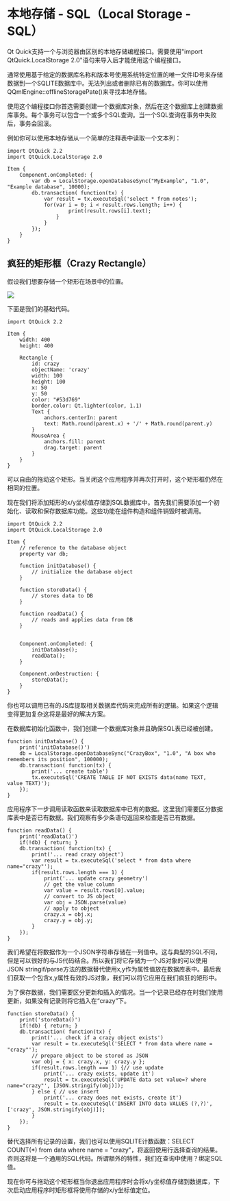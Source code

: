 # 本地存储 - SQL（Local Storage - SQL）

Qt Quick支持一个与浏览器由区别的本地存储编程接口。需要使用"import QtQuick.LocalStorage 2.0"语句来导入后才能使用这个编程接口。

通常使用基于给定的数据库名称和版本号使用系统特定位置的唯一文件ID号来存储数据到一个SQLITE数据库中。无法列出或者删除已有的数据库。你可以使用QQmlEngine::offlineStoragePate()来寻找本地存储。

使用这个编程接口你首选需要创建一个数据库对象，然后在这个数据库上创建数据库事务。每个事务可以包含一个或多个SQL查询。当一个SQL查询在事务中失败后，事务会回滚。

例如你可以使用本地存储从一个简单的注释表中读取一个文本列：

```
import QtQuick 2.2
import QtQuick.LocalStorage 2.0

Item {
    Component.onCompleted: {
        var db = LocalStorage.openDatabaseSync("MyExample", "1.0", "Example database", 10000);
        db.transaction( function(tx) {
            var result = tx.executeSql('select * from notes');
            for(var i = 0; i < result.rows.length; i++) {
                    print(result.rows[i].text);
                }
            }
        });
    }
}
```

## 疯狂的矩形框（Crazy Rectangle）

假设我们想要存储一个矩形在场景中的位置。

![](http://qmlbook.github.io/_images/crazy_rect.png)

下面是我们的基础代码。

```
import QtQuick 2.2

Item {
    width: 400
    height: 400

    Rectangle {
        id: crazy
        objectName: 'crazy'
        width: 100
        height: 100
        x: 50
        y: 50
        color: "#53d769"
        border.color: Qt.lighter(color, 1.1)
        Text {
            anchors.centerIn: parent
            text: Math.round(parent.x) + '/' + Math.round(parent.y)
        }
        MouseArea {
            anchors.fill: parent
            drag.target: parent
        }
    }
}
```

可以自由的拖动这个矩形。当关闭这个应用程序并再次打开时，这个矩形框仍然在相同的位置。

现在我们将添加矩形的x/y坐标值存储到SQL数据库中。首先我们需要添加一个初始化、读取和保存数据库功能。这些功能在组件构造和组件销毁时被调用。

```
import QtQuick 2.2
import QtQuick.LocalStorage 2.0

Item {
    // reference to the database object
    property var db;

    function initDatabase() {
        // initialize the database object
    }

    function storeData() {
        // stores data to DB
    }

    function readData() {
        // reads and applies data from DB
    }


    Component.onCompleted: {
        initDatabase();
        readData();
    }

    Component.onDestruction: {
        storeData();
    }
}
```

你也可以调用已有的JS库提取相关数据库代码来完成所有的逻辑。如果这个逻辑变得更加复杂这将是最好的解决方案。

在数据库初始化函数中，我们创建一个数据库对象并且确保SQL表已经被创建。

```
function initDatabase() {
    print('initDatabase()')
    db = LocalStorage.openDatabaseSync("CrazyBox", "1.0", "A box who remembers its position", 100000);
    db.transaction( function(tx) {
        print('... create table')
        tx.executeSql('CREATE TABLE IF NOT EXISTS data(name TEXT, value TEXT)');
    });
}
```

应用程序下一步调用读取函数来读取数据库中已有的数据。这里我们需要区分数据库表中是否已有数据。我们观察有多少条语句返回来检查是否已有数据。

```
function readData() {
    print('readData()')
    if(!db) { return; }
    db.transaction( function(tx) {
        print('... read crazy object')
        var result = tx.executeSql('select * from data where name="crazy"');
        if(result.rows.length === 1) {
            print('... update crazy geometry')
            // get the value column
            var value = result.rows[0].value;
            // convert to JS object
            var obj = JSON.parse(value)
            // apply to object
            crazy.x = obj.x;
            crazy.y = obj.y;
        }
    });
}
```

我们希望在将数据作为一个JSON字符串存储在一列值中。这与典型的SQL不同，但是可以很好的与JS代码结合。所以我们将它存储为一个JS对象的可以使用JSON stringif/parse方法的数据替代使用x,y作为属性值放在数据库表中。最后我们获取一个包含x,y属性有效的JS对象，我们可以将它应用在我们疯狂的矩形中。

为了保存数据，我们需要区分更新和插入的情况。当一个记录已经存在时我们使用更新，如果没有记录则将它插入在“crazy”下。

```
function storeData() {
    print('storeData()')
    if(!db) { return; }
    db.transaction( function(tx) {
        print('... check if a crazy object exists')
        var result = tx.executeSql('SELECT * from data where name = "crazy"');
        // prepare object to be stored as JSON
        var obj = { x: crazy.x, y: crazy.y };
        if(result.rows.length === 1) {// use update
            print('... crazy exists, update it')
            result = tx.executeSql('UPDATE data set value=? where name="crazy"', [JSON.stringify(obj)]);
        } else { // use insert
            print('... crazy does not exists, create it')
            result = tx.executeSql('INSERT INTO data VALUES (?,?)', ['crazy', JSON.stringify(obj)]);
        }
    });
}
```

替代选择所有记录的设置，我们也可以使用SQLITE计数函数：SELECT COUNT(*) from data where name = "crazy"，将返回使用行选择查询的结果。否则这将是一个通用的SQL代码。所谓额外的特性，我们在查询中使用？绑定SQL值。

现在你可与拖动这个矩形框当你退出应用程序时会将x/y坐标值存储到数据库，下次启动应用程序时矩形框将使用存储的x/y坐标值定位。
